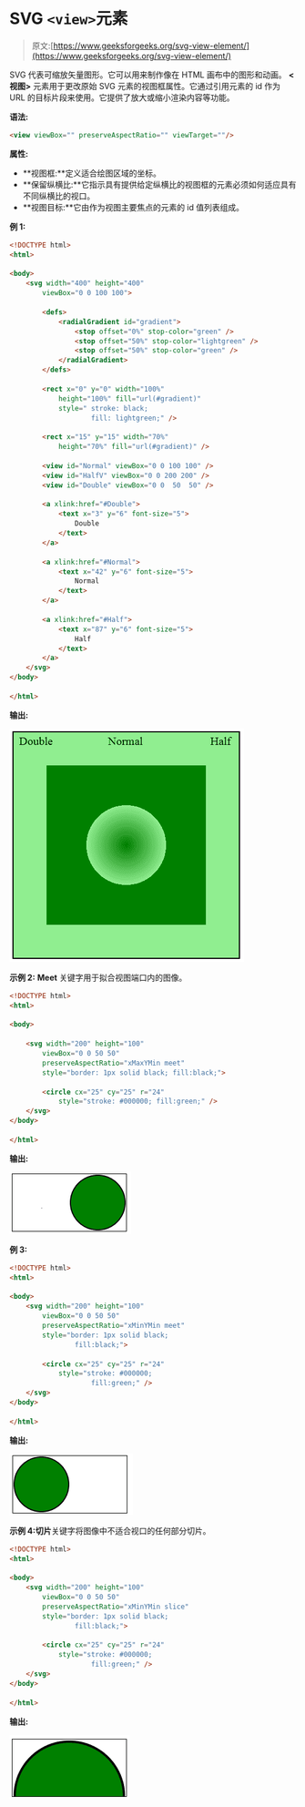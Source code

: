 # SVG `<view>`元素

> 原文:[https://www.geeksforgeeks.org/svg-view-element/](https://www.geeksforgeeks.org/svg-view-element/)

SVG 代表可缩放矢量图形。它可以用来制作像在 HTML 画布中的图形和动画。 **<视图>** 元素用于更改原始 SVG 元素的视图框属性。它通过引用元素的 id 作为 URL 的目标片段来使用。它提供了放大或缩小渲染内容等功能。

**语法:**

```html
<view viewBox="" preserveAspectRatio="" viewTarget=""/>
```

**属性:**

*   **视图框:**定义适合绘图区域的坐标。
*   **保留纵横比:**它指示具有提供给定纵横比的视图框的元素必须如何适应具有不同纵横比的视口。
*   **视图目标:**它由作为视图主要焦点的元素的 id 值列表组成。

**例 1:**

```html
<!DOCTYPE html>
<html>

<body>
    <svg width="400" height="400" 
        viewBox="0 0 100 100">

        <defs>
            <radialGradient id="gradient">
                <stop offset="0%" stop-color="green" />
                <stop offset="50%" stop-color="lightgreen" />
                <stop offset="50%" stop-color="green" />
            </radialGradient>
        </defs>

        <rect x="0" y="0" width="100%" 
            height="100%" fill="url(#gradient)" 
            style=" stroke: black;
                    fill: lightgreen;" />

        <rect x="15" y="15" width="70%" 
            height="70%" fill="url(#gradient)" />

        <view id="Normal" viewBox="0 0 100 100" />
        <view id="HalfV" viewBox="0 0 200 200" />
        <view id="Double" viewBox="0 0  50  50" />

        <a xlink:href="#Double">
            <text x="3" y="6" font-size="5">
                Double
            </text>
        </a>

        <a xlink:href="#Normal">
            <text x="42" y="6" font-size="5">
                Normal
            </text>
        </a>

        <a xlink:href="#Half">
            <text x="87" y="6" font-size="5">
                Half
            </text>
        </a>
    </svg>
</body>

</html>
```

**输出:**

![](img/0fa4cb13688e994b4a96690071e8cd24.png)

**示例 2:** **Meet** 关键字用于拟合视图端口内的图像。

```html
<!DOCTYPE html>
<html>

<body>

    <svg width="200" height="100" 
        viewBox="0 0 50 50" 
        preserveAspectRatio="xMaxYMin meet"
        style="border: 1px solid black; fill:black;">

        <circle cx="25" cy="25" r="24" 
            style="stroke: #000000; fill:green;" />
    </svg>
</body>

</html>
```

**输出:**

![](img/f5f3b7c5a50dcd51c01d030332bdf8aa.png)

**例 3:**

```html
<!DOCTYPE html>
<html>

<body>
    <svg width="200" height="100" 
        viewBox="0 0 50 50" 
        preserveAspectRatio="xMinYMin meet"
        style="border: 1px solid black; 
                fill:black;">

        <circle cx="25" cy="25" r="24" 
            style="stroke: #000000; 
                    fill:green;" />
    </svg>
</body>

</html>
```

**输出:**

![](img/781282a3319efd6d26728a7f33d0b240.png)

**示例 4:切片**关键字将图像中不适合视口的任何部分切片。

```html
<!DOCTYPE html>
<html>

<body>
    <svg width="200" height="100" 
        viewBox="0 0 50 50" 
        preserveAspectRatio="xMinYMin slice"
        style="border: 1px solid black; 
                fill:black;">

        <circle cx="25" cy="25" r="24" 
            style="stroke: #000000; 
                    fill:green;" />
    </svg>
</body>

</html>
```

**输出:**

![](img/c793c52c7f2d4bc49780afe0603b4cee.png)